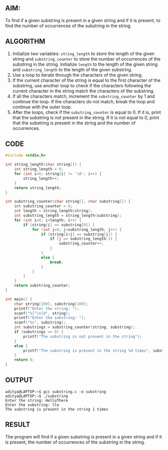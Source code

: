 ## AIM:
To find if a given substring is present in a given string and if it is present, to find the number of occurrences of the substring in the string.

## ALGORITHM
1. Initialize two variables: `string_length` to store the length of the given string and `substring_counter` to store the number of occurrences of the substring in the string. Initialize `length` to the length of the given string and `substring_length` to the length of the given substring.
2. Use a loop to iterate through the characters of the given string.
3. If the current character of the string is equal to the first character of the substring, use another loop to check if the characters following the current character in the string match the characters of the substring.
4. If all the characters match, increment the `substring_counter` by 1 and continue the loop. If the characters do not match, break the loop and continue with the outer loop.
5. After the loops, check if the `substring_counter` is equal to 0. If it is, print that the substring is not present in the string. If it is not equal to 0, print that the substring is present in the string and the number of occurrences.

## CODE
```c
#include <stdio.h>

int string_length(char string[]) {
    int string_length = 0;
    for (int i=0; string[i] != '\0'; i++) {
        string_length++;
    }
    return string_length;
}

int substring_counter(char string[], char substring[]) {
    int substring_counter = 0;
    int length = string_length(string);
    int substring_length = string_length(substring);
    for (int i=0; i<length; i++) {
        if (string[i] == substring[0]) {
            for (int j=0; j<substring_length; j++) {
                if (string[i+j] == substring[j]) {
                    if (j == substring_length-1) {
                        substring_counter++;
                    }
                }
                else {
                    break;
                }
            }
        }
    }
    return substring_counter;
}

int main() {
    char string[100], substring[100];
    printf("Enter the string: ");
    scanf("%[^\n]d", string);
    printf("Enter the substring: ");
    scanf("%s", substring);
    int substrings = substring_counter(string, substring);
    if (substrings == 0) {
        printf("The substring is not present in the string");
    }
    else {
        printf("The substring is present in the string %d times", substrings);
    }
    return 0;
}
```

## OUTPUT
```
aditya@LAPTOP:~$ gcc substring.c -o substring
aditya@LAPTOP:~$ ./substring
Enter the string: HelloThere
Enter the substring: llo
The substring is present in the string 1 times
```

## RESULT
The program will find if a given substring is present in a given string and if it is present, the number of occurrences of the substring in the string.